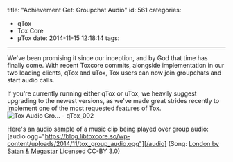 title: "Achievement Get: Groupchat Audio"
id: 561
categories:
  - qTox
  - Tox Core
  - μTox
date: 2014-11-15 12:18:14
tags:
---

We've been promising it since our inception, and by God that time has finally come. With recent Toxcore commits, alongside implementation in our two leading clients, qTox and uTox, Tox users can now join groupchats and start audio calls. 

If you're currently running either qTox or uTox, we heavily suggest upgrading to the newest versions, as we've made great strides recently to implement one of the most requested features of Tox.
![Tox Audio Gro… - qTox_002](https://blog.libtoxcore.so/wp-content/uploads/2014/11/Tox-Audio-Gro…-qTox_002.png)

Here's an audio sample of a music clip being played over group audio:
[audio ogg="https://blog.libtoxcore.so/wp-content/uploads/2014/11/tox_group_audio.ogg"][/audio]
(Song: [London by Satan & Megastar](http://cathndadrecords.bandcamp.com/track/london) Licensed CC-BY 3.0)